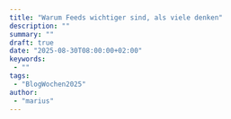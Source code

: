 ```yaml
---
title: "Warum Feeds wichtiger sind, als viele denken"
description: ""
summary: ""
draft: true
date: "2025-08-30T08:00:00+02:00"
keywords:
 - ""
tags:
 - "BlogWochen2025"
author:
 - "marius"
---
```


